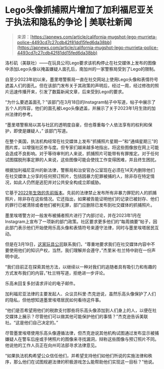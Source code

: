 <!--yml

category: 未分类

date: 2024-05-29 12:40:43

-->

# Lego头像抓捕照片增加了加利福尼亚关于执法和隐私的争论 | 美联社新闻

> 来源：[https://apnews.com/article/california-mugshot-lego-murrieta-police-4493cd7c27cdb42f81dd15fed6da38bb](https://apnews.com/article/california-mugshot-lego-murrieta-police-4493cd7c27cdb42f81dd15fed6da38bb)

洛杉矶（美联社）——在玩具公司Lego要求该机构停止在社交媒体上发布的图像中添加Lego头像以掩盖嫌疑人面孔后，南加州的一家警察局受到了Lego的限制。

自至少2023年初以来，墨里塔警察局一直在社交网站上使用Lego头像和表情符号遮盖人们的面孔。但在该部门发布关于其政策的声明后，经过一周，经过修改的照片迅速传播开来，引发了数篇新闻文章，后来受到Lego的要求。

“为什么要遮盖面孔？”该部门在3月18日的Instagram帖子中写道，帖子中展示了五个人的阵容，他们的面孔被Lego头像遮盖，并展示了关于2023年1月生效的加州法律的参考。

“墨里塔警察局以其与社区的透明度自豪，但也尊重每个人依法享有的权利和保护，即使是嫌疑人，” 该部门写道。

在整个美国，执法机构经常在社交媒体上发布“抓捕照片星期一”和“通缉星期三”的图片库，以增强社区参与度。但专家们越来越多地指出，将这些图像放在网上可能会造成不良影响。对于等待审判的人来说，抓捕照片可能带有有罪推定。对于任何试图摆脱刑事定罪的人来说，这些图像可能会使找工作变得困难，并且终生困扰。

根据加利福尼亚州的新法律，警察局和治安官办公室现在必须在14天内删除他们在社交媒体上分享的任何预订照片，包括因暴力犯罪被捕的人，除非存在特定情况，如此人仍然是逃犯并对公共安全构成立即威胁。

它基于[2022年生效的先前版本](https://leginfo.legislature.ca.gov/faces/billTextClient.xhtml?bill_id=202120220AB1475)。先前的法律禁止发布所有非暴力罪犯的人的抓捕照片，除非存在这些情况。它还指出，如果被告能证明他们的记录已被封存、他们的罪行已被清除或者他们被判无罪，部门应删除已发布到社交媒体的抓捕照片。

墨里埃塔警方对一般发布被捕者照片进行了内部讨论，并在2023年1月在Instagram上宣布了一项新的部门政策。社区要求更多他们的“每周摘要”帖子，因此部门表示他们开始使用乐高头像和表情符号来遵守法律，同时与墨里埃塔居民互动。

但是在3月19日，[这家玩具公司](https://apnews.com/article/lego-profit-sales-higher-prices-denmark-daa98df56563de4b9fa02185862b1b3a)联系我们，“尊重地要求我们在社交媒体内容中不要使用他们的知识产权，当然，我们理解并会遵守，”杰里米·杜兰特中尉在一份声明中说。

“我们目前正在探索其他方法，以继续以一种对我们的追随者具有吸引力和有趣的方式发布我们的内容，”杜兰特写道，拒绝进一步评论。

乐高未回复多封请求评论的电子邮件。

加利福尼亚法律的主要发起人、众议员科里·杰克逊说，虽然乐高头像保护了人们的隐私，但他想知道墨里埃塔居民如何看待这件事。

“他们是否希望用他们的税款支付那些将乐高头像添加到人们身上的人，以便在社交媒体上展示？尽管他们可以做其他可能保护他们的事情？”杰克逊告诉美联社。“这是他们自己决定的。”

尽管墨里埃塔使用乐高头像遵循法律，但杰克逊说其他机构试图通过发布显示被捕嫌疑人在警车后座或手铐照片的图像来寻找漏洞，辩称这些图像与预订照片不同。他说他的工作人员正在向州司法部寻求法律意见。

“如果执法机构希望公众信任他们，并希望支持他们如他们所说的实施法律和秩序，那么他们在试图规避法律的积极游戏怎么能帮助他们实现这一目标？”他说。
